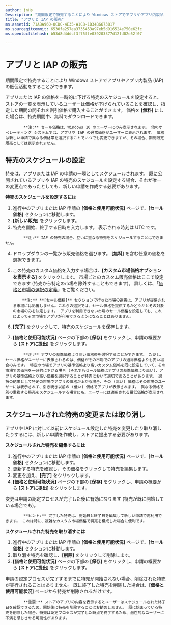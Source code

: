 ```yaml
---
author: jnHs
Description: "期間限定で特売することにより Windows ストアでアプリやアプリ内製品 (IAP) の販促活動をすることができます。"
title: "アプリと IAP の販売"
ms.assetid: 71ABA960-0CDC-4E35-A1C8-1D34B6673817
ms.sourcegitcommit: 6530fa257ea3735453a97eb5d916524e750e62fc
ms.openlocfilehash: b53d8d4ddcf3f75ffe039203377d12fd02e52f07

---
```


# アプリと IAP の販売


期間限定で特売することにより Windows ストアでアプリやアプリ内製品 (IAP) の販促活動をすることができます。

アプリまたは IAP の価格を一時的に下げる特売のスケジュールを設定すると、ストアの一覧を表示しているユーザーは価格が下げられていることを確認し、指定した期間の間それを割引価格で購入することができます。 価格を **[無料]** にした場合は、特売期間中、無料でダウンロードできます。

> 
            **注:** セール価格は、Windows 10 のユーザーにのみ表示されます。 他のオペレーティング システムでは、アプリや IAP の通常価格がユーザーに表示されます。 価格は新しい申請で異なる価格帯を選択することでいつでも変更できますが、その場合、期間限定販売としては表示されません。

## 特売のスケジュールの設定


特売は、アプリまたは IAP の申請の一環としてスケジュールされます。 既に公開されているアプリや IAP の特売のスケジュールを設定する場合、それが唯一の変更点であったとしても、新しい申請を作成する必要があります。

**特売のスケジュールを設定するには**

1.  進行中のアプリまたは IAP 申請の **[価格と使用可能状況]** ページで、**[セール価格]** セクションに移動します。
2.  **[新しい販売]** をクリックします。
3.  特売を開始、終了する日時を入力します。 表示される時刻は UTC です。

   > 
            **注:** IAP の特売の場合、互いに重なる特売をスケジュールすることはできません。

4.  ドロップダウンの一覧から販売価格を選びます。 **[無料]** を含む任意の価格を選択できます。
5.  この特売のカスタム価格を入力する場合は、**[カスタム市場価格オプションを表示する]** をクリックします。 市場ごとのカスタム販売価格はここで設定できます (特売から特定の市場を除外することもできます)。 詳しくは、「[価格と市場の選択の定義](define-pricing-and-market-selection.md)」をご覧ください。

    > 
            **注:** **[セール価格]** セクションで行った市場の選択は、アプリが提供される市場には影響しません。これらの選択では、セール価格を提供するかどうかとその対象の市場のみを決定します。 アプリを利用できない市場のセール価格を設定しても、これによってその市場でアプリが利用できるようになることはありません。

6.  **[完了]** をクリックして、特売のスケジュールを保存します。
7.  **[価格と使用可能状況]** ページの下部の **[保存]** をクリックし、申請の概要から **[ストアに提出]** をクリックします。

> 
            **注:** アプリの基準価格より高い価格帯を選択することができます。 ただし、セール価格がユーザーに表示されるのは、価格がその市場でのアプリの通常価格よりも安い場合のみです。 特定の市場でアプリの基準価格より高いカスタム価格を既に設定していて、その市場での価格を一時的に下げる場合 (それでもセール価格はアプリの基準価格より高い)、アプリの基準価格より高い価格を選択することが特売において適切であることがあります。 選択の結果として特定の市場でアプリの価格が上がる場合、その (高い) 価格はその市場のユーザーには表示されず、引き続き以前の (低い) 価格でアプリが表示されます。 異なる価格で別の重複する特売をスケジュールする場合にも、ユーザーには適用される最低価格が表示されます。

## スケジュールされた特売の変更または取り消し


アプリや IAP に対して以前にスケジュール設定した特売を変更したり取り消したりするには、新しい申請を作成し、ストアに提出する必要があります。

**スケジュールされた特売を編集するには**

1.  進行中のアプリまたは IAP 申請の **[価格と使用可能状況]** ページで、**[セール価格]** セクションに移動します。
2.  更新する特売を確認し、その価格をクリックして特売を編集します。
3.  変更を加え、**[完了]** をクリックします。
4.  **[価格と使用可能状況]** ページの下部の **[保存]** をクリックし、申請の概要から **[ストアに提出]** をクリックします。

変更は申請の認定プロセスが完了した後に有効になります (特売が既に開始している場合でも)。

> 
            **ヒント:** 完了した特売は、開始日と終了日を編集して新しい申請で再利用できます。 これは特に、複雑なカスタム市場価格で特売を構成した場合に便利です。
 
**スケジュールされた特売を取り消すには**

1.  進行中のアプリまたは IAP 申請の **[価格と使用可能状況]** ページで、**[セール価格]** セクションに移動します。
2.  取り消す特売を確認し、**[削除]** をクリックして削除します。
3.  **[価格と使用可能状況]** ページの下部の **[保存]** をクリックし、申請の概要から **[ストアに提出]** をクリックします。

申請の認定プロセスが完了するまでに特売が開始されない場合、削除された特売が実行されることはありません。 既に終了した特売を削除した場合は、**[価格と使用可能状況]** ページから特売が削除されるだけです。

> 
            **重要:** ストアのアプリの内容を表示するとユーザーはスケジュールされた終了日を確認できるため、開始後に特売を削除することはお勧めしません。 既に始まっている特売を削除した場合、特売は認定プロセスが完了した時点で終了するため、潜在的なユーザーに不満を感じさせる可能性があります。




<!--HONumber=Jun16_HO4-->


